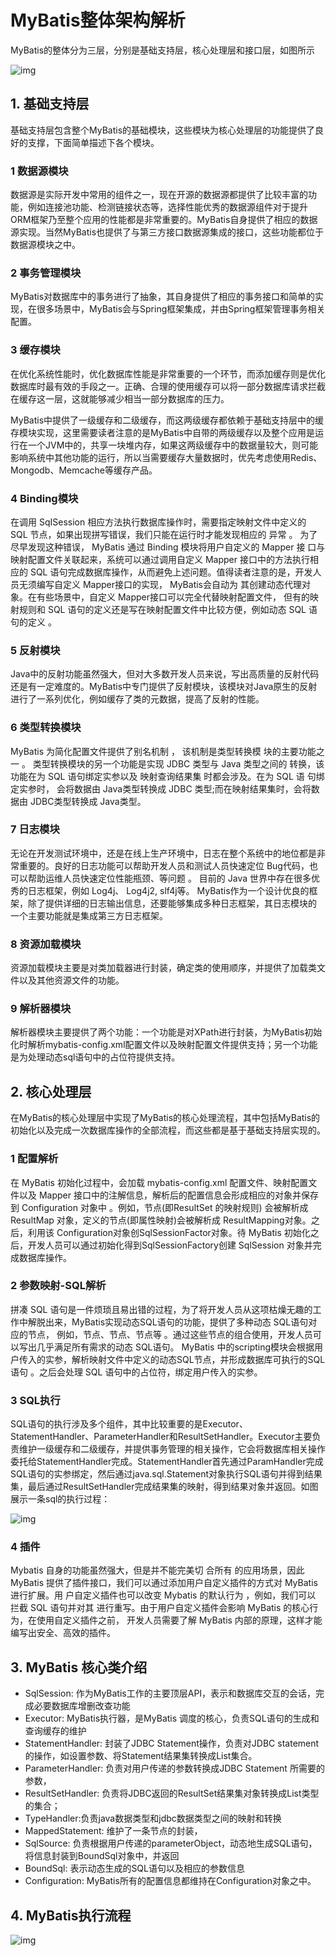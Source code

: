 # MyBatis整体架构解析

MyBatis的整体分为三层，分别是基础支持层，核心处理层和接口层，如图所示

![img](https://upload-images.jianshu.io/upload_images/13467292-84d8279f21aeff9f?imageMogr2/auto-orient/strip%7CimageView2/2/w/640/format/webp)

## 1. 基础支持层

基础支持层包含整个MyBatis的基础模块，这些模块为核心处理层的功能提供了良好的支撑，下面简单描述下各个模块。

### 1 数据源模块

数据源是实际开发中常用的组件之一，现在开源的数据源都提供了比较丰富的功能，例如连接池功能、检测链接状态等，选择性能优秀的数据源组件对于提升ORM框架乃至整个应用的性能都是非常重要的。MyBatis自身提供了相应的数据源实现。当然MyBatis也提供了与第三方接口数据源集成的接口，这些功能都位于数据源模块之中。

### 2 事务管理模块

MyBatis对数据库中的事务进行了抽象，其自身提供了相应的事务接口和简单的实现，在很多场景中，MyBatis会与Spring框架集成，并由Spring框架管理事务相关配置。

### 3 缓存模块

在优化系统性能时，优化数据库性能是非常重要的一个环节，而添加缓存则是优化数据库时最有效的手段之一。正确、合理的使用缓存可以将一部分数据库请求拦截在缓存这一层，这就能够减少相当一部分数据库的压力。

MyBatis中提供了一级缓存和二级缓存，而这两级缓存都依赖于基础支持层中的缓存模块实现，这里需要读者注意的是MyBatis中自带的两级缓存以及整个应用是运行在一个JVM中的，共享一块堆内存，如果这两级缓存中的数据量较大，则可能影响系统中其他功能的运行，所以当需要缓存大量数据时，优先考虑使用Redis、Mongodb、Memcache等缓存产品。

### 4 Binding模块

在调用 SqISession 相应方法执行数据库操作时，需要指定映射文件中定义的 SQL 节点，如果出现拼写错误，我们只能在运行时才能发现相应的 异常 。 为了尽早发现这种错误， MyBatis 通过 Binding 模块将用户自定义的 Mapper 接 口与映射配置文件关联起来，系统可以通过调用自定义 Mapper 接口中的方法执行相应的 SQL 语句完成数据库操作，从而避免上述问题。值得读者注意的是，开发人员无须编写自定义 Mapper接口的实现， MyBatis会自动为 其创建动态代理对象。在有些场景中，自定义 Mapper接口可以完全代替映射配置文件， 但有的映射规则和 SQL 语句的定义还是写在映射配置文件中比较方便，例如动态 SQL 语句的定义 。

### 5 反射模块

Java中的反射功能虽然强大，但对大多数开发人员来说，写出高质量的反射代码还是有一定难度的。MyBatis中专门提供了反射模块，该模块对Java原生的反射进行了一系列优化，例如缓存了类的元数据，提高了反射的性能。

### 6 类型转换模块

MyBatis 为简化配置文件提供了别名机制 ， 该机制是类型转换模 块的主要功能之一 。 类型转换模块的另一个功能是实现 JDBC 类型与 Java 类型之间的 转换，该功能在为 SQL 语句绑定实参以及 映射查询结果集 时都会涉及。在为 SQL 语 句绑定实参时， 会将数据由 Java类型转换成 JDBC 类型;而在映射结果集时，会将数 据由 JDBC类型转换成 Java类型。

### 7 日志模块

无论在开发测试环境中，还是在线上生产环境中，日志在整个系统中的地位都是非常重要的。良好的日志功能可以帮助开发人员和测试人员快速定位 Bug代码，也可以帮助运维人员快速定位性能瓶颈、等问题 。 目前的 Java 世界中存在很多优秀的日志框架，例如 Log4j、 Log4j2, slf4j等。 MyBatis作为一个设计优良的框架，除了提供详细的日志输出信息，还要能够集成多种日志框架，其日志模块的 一个主要功能就是集成第三方日志框架。

### 8 资源加载模块

资源加载模块主要是对类加载器进行封装，确定类的使用顺序，并提供了加载类文件以及其他资源文件的功能。

### 9 解析器模块

解析器模块主要提供了两个功能：一个功能是对XPath进行封装，为MyBatis初始化时解析mybatis-config.xml配置文件以及映射配置文件提供支持；另一个功能是为处理动态sql语句中的占位符提供支持。

## 2. 核心处理层

在MyBatis的核心处理层中实现了MyBatis的核心处理流程，其中包括MyBatis的初始化以及完成一次数据库操作的全部流程，而这些都是基于基础支持层实现的。

### 1 配置解析

在 MyBatis 初始化过程中，会加载 mybatis-config.xml 配置文件、映射配置文件以及 Mapper 接口中的注解信息，解析后的配置信息会形成相应的对象并保存到 Configuration 对象中 。例如，节点(即ResultSet 的映射规则) 会被解析成 ResultMap 对象，定义的节点(即属性映射)会被解析成 ResultMapping对象。之后，利用该 Configuration对象创SqlSessionFactor对象。待 MyBatis 初始化之后，开发人员可以通过初始化得到SqlSessionFactory创建 SqlSession 对象并完成数据库操作。

### 2 参数映射-SQL解析

拼凑 SQL 语句是一件烦琐且易出错的过程，为了将开发人员从这项枯燥无趣的工作中解脱出来，MyBatis实现动态SQL语句的功能，提供了多种动态 SQL语句对应的节点， 例如，节点、节点、节点等 。通过这些节点的组合使用，开发人员可以写出几乎满足所有需求的动态 SQL语句。 MyBatis 中的scripting模块会根据用户传入的实参，解析映射文件中定义的动态SQL节点，并形成数据库可执行的SQL 语句 。之后会处理 SQL 语句中的占位符，绑定用户传入的实参。

### 3 SQL执行

SQL语句的执行涉及多个组件，其中比较重要的是Executor、StatementHandler、ParameterHandler和ResultSetHandler。Executor主要负责维护一级缓存和二级缓存，并提供事务管理的相关操作，它会将数据库相关操作委托给StatementHandler完成。StatementHandler首先通过ParamHandler完成SQL语句的实参绑定，然后通过java.sql.Statement对象执行SQL语句并得到结果集，最后通过ResultSetHandler完成结果集的映射，得到结果对象并返回。如图展示一条sql的执行过程：

![img](https://upload-images.jianshu.io/upload_images/13467292-529eaf66d99826da?imageMogr2/auto-orient/strip%7CimageView2/2/w/640/format/webp)

### 4 插件

Mybatis 自身的功能虽然强大，但是并不能完美切 合所有 的应用场景，因此 MyBatis 提供了插件接口，我们可以通过添加用户自定义插件的方式对 MyBatis 进行扩展。用 户自定义插件也可以改变 Mybatis 的默认行为 ，例如，我们可以 拦截 SQL 语句并对其 进行重写。由于用户自定义插件会影响 MyBatis 的核心行为，在使用自定义插件之前， 开发人员需要了解 MyBatis 内部的原理，这样才能编写出安全、高效的插件。

## 3. MyBatis 核心类介绍

- SqlSession: 作为MyBatis工作的主要顶层API，表示和数据库交互的会话，完成必要数据库增删改查功能
- Executor: MyBatis执行器，是MyBatis 调度的核心，负责SQL语句的生成和查询缓存的维护
- StatementHandler: 封装了JDBC Statement操作，负责对JDBC statement 的操作，如设置参数、将Statement结果集转换成List集合。
- ParameterHandler: 负责对用户传递的参数转换成JDBC Statement 所需要的参数，
- ResultSetHandler: 负责将JDBC返回的ResultSet结果集对象转换成List类型的集合；
- TypeHandler:负责java数据类型和jdbc数据类型之间的映射和转换
- MappedStatement: 维护了一条节点的封装，
- SqlSource: 负责根据用户传递的parameterObject，动态地生成SQL语句，将信息封装到BoundSql对象中，并返回
- BoundSql: 表示动态生成的SQL语句以及相应的参数信息
- Configuration: MyBatis所有的配置信息都维持在Configuration对象之中。

## 4. MyBatis执行流程

![img](https://upload-images.jianshu.io/upload_images/13467292-17ec3cb3a0970ca3?imageMogr2/auto-orient/strip%7CimageView2/2/w/361/format/webp)

